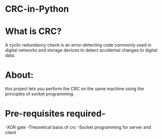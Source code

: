 # CRC-in-Python
# What is CRC?
A cyclic redundancy check is an error-detecting code commonly used in digital networks and storage devices to detect accidental changes to digital data.

# About:
this project lets you perform the CRC on the same machine using the principles of socket programming.

# Pre-requisites required-
-XOR gate
-Theoretical basis of crc
-Socket programming for server and client
